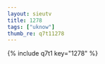 ```yaml
--- 
layout: sieutv
title: 1278
tags: ["uknow"]
thumb_re: q7t11278
---
```

{% include q7t1 key="1278" %} 
